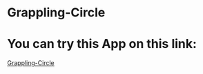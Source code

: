 # Grappling-Circle

# You can try this App on this link:

[Grappling-Circle](https://grappling-circle.de/)
